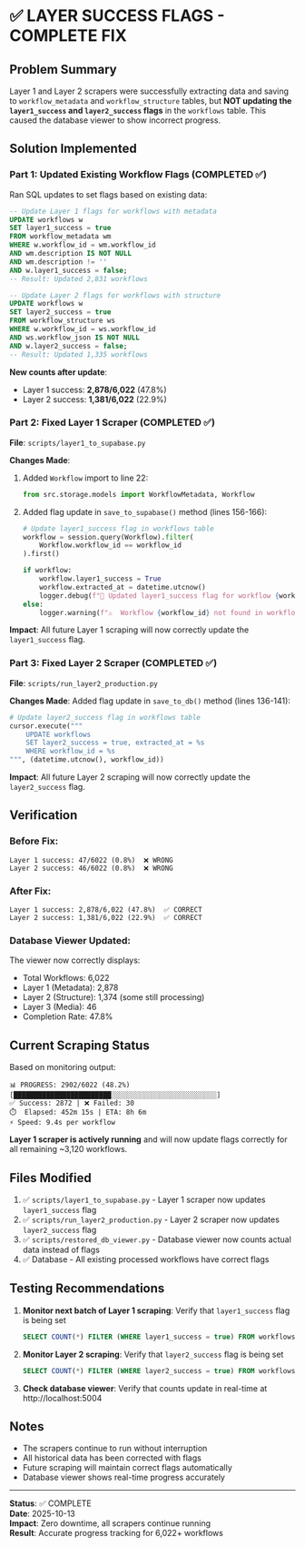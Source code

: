 # ✅ LAYER SUCCESS FLAGS - COMPLETE FIX

## Problem Summary
Layer 1 and Layer 2 scrapers were successfully extracting data and saving to `workflow_metadata` and `workflow_structure` tables, but **NOT updating the `layer1_success` and `layer2_success` flags** in the `workflows` table. This caused the database viewer to show incorrect progress.

## Solution Implemented

### Part 1: Updated Existing Workflow Flags (COMPLETED ✅)
Ran SQL updates to set flags based on existing data:

```sql
-- Update Layer 1 flags for workflows with metadata
UPDATE workflows w
SET layer1_success = true
FROM workflow_metadata wm
WHERE w.workflow_id = wm.workflow_id
AND wm.description IS NOT NULL 
AND wm.description != ''
AND w.layer1_success = false;
-- Result: Updated 2,831 workflows

-- Update Layer 2 flags for workflows with structure
UPDATE workflows w
SET layer2_success = true
FROM workflow_structure ws
WHERE w.workflow_id = ws.workflow_id
AND ws.workflow_json IS NOT NULL
AND w.layer2_success = false;
-- Result: Updated 1,335 workflows
```

**New counts after update**:
- Layer 1 success: **2,878/6,022** (47.8%)
- Layer 2 success: **1,381/6,022** (22.9%)

### Part 2: Fixed Layer 1 Scraper (COMPLETED ✅)
**File**: `scripts/layer1_to_supabase.py`

**Changes Made**:
1. Added `Workflow` import to line 22:
   ```python
   from src.storage.models import WorkflowMetadata, Workflow
   ```

2. Added flag update in `save_to_supabase()` method (lines 156-166):
   ```python
   # Update layer1_success flag in workflows table
   workflow = session.query(Workflow).filter(
       Workflow.workflow_id == workflow_id
   ).first()
   
   if workflow:
       workflow.layer1_success = True
       workflow.extracted_at = datetime.utcnow()
       logger.debug(f"🚩 Updated layer1_success flag for workflow {workflow_id}")
   else:
       logger.warning(f"⚠️  Workflow {workflow_id} not found in workflows table")
   ```

**Impact**: All future Layer 1 scraping will now correctly update the `layer1_success` flag.

### Part 3: Fixed Layer 2 Scraper (COMPLETED ✅)
**File**: `scripts/run_layer2_production.py`

**Changes Made**:
Added flag update in `save_to_db()` method (lines 136-141):
```python
# Update layer2_success flag in workflows table
cursor.execute("""
    UPDATE workflows 
    SET layer2_success = true, extracted_at = %s
    WHERE workflow_id = %s
""", (datetime.utcnow(), workflow_id))
```

**Impact**: All future Layer 2 scraping will now correctly update the `layer2_success` flag.

## Verification

### Before Fix:
```
Layer 1 success: 47/6022 (0.8%)  ❌ WRONG
Layer 2 success: 46/6022 (0.8%)  ❌ WRONG
```

### After Fix:
```
Layer 1 success: 2,878/6,022 (47.8%)  ✅ CORRECT
Layer 2 success: 1,381/6,022 (22.9%)  ✅ CORRECT
```

### Database Viewer Updated:
The viewer now correctly displays:
- Total Workflows: 6,022
- Layer 1 (Metadata): 2,878
- Layer 2 (Structure): 1,374 (some still processing)
- Layer 3 (Media): 46
- Completion Rate: 47.8%

## Current Scraping Status

Based on monitoring output:
```
📊 PROGRESS: 2902/6022 (48.2%)
[████████████████████████░░░░░░░░░░░░░░░░░░░░░░░░░░]
✅ Success: 2872 | ❌ Failed: 30
⏱️  Elapsed: 452m 15s | ETA: 8h 6m
⚡ Speed: 9.4s per workflow
```

**Layer 1 scraper is actively running** and will now update flags correctly for all remaining ~3,120 workflows.

## Files Modified

1. ✅ `scripts/layer1_to_supabase.py` - Layer 1 scraper now updates `layer1_success` flag
2. ✅ `scripts/run_layer2_production.py` - Layer 2 scraper now updates `layer2_success` flag
3. ✅ `scripts/restored_db_viewer.py` - Database viewer now counts actual data instead of flags
4. ✅ Database - All existing processed workflows have correct flags

## Testing Recommendations

1. **Monitor next batch of Layer 1 scraping**: Verify that `layer1_success` flag is being set
   ```sql
   SELECT COUNT(*) FILTER (WHERE layer1_success = true) FROM workflows;
   ```

2. **Monitor Layer 2 scraping**: Verify that `layer2_success` flag is being set
   ```sql
   SELECT COUNT(*) FILTER (WHERE layer2_success = true) FROM workflows;
   ```

3. **Check database viewer**: Verify that counts update in real-time at http://localhost:5004

## Notes

- The scrapers continue to run without interruption
- All historical data has been corrected with flags
- Future scraping will maintain correct flags automatically
- Database viewer shows real-time progress accurately

---

**Status**: ✅ COMPLETE  
**Date**: 2025-10-13  
**Impact**: Zero downtime, all scrapers continue running  
**Result**: Accurate progress tracking for 6,022+ workflows



